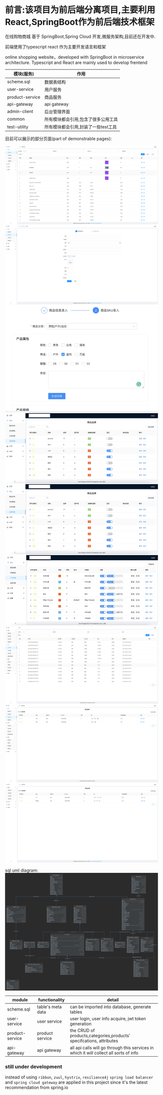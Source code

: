 <h1>前言:该项目为前后端分离项目,主要利用React,SpringBoot作为前后端技术框架</h1>


<p >在线购物商城 基于 SpringBoot,Spring Cloud 开发,微服务架构,目前还在开发中. </p>  
<p >前端使用了typescript react 作为主要开发语言和框架</p>

<p >online shopping website，developed with SpringBoot in microservice architecture.
  Typescript and React are mainly used to develop frentend</p>
  


| 模块(服务) | 作用|
| ---------------- | ------------- |
| scheme.sql| 数据表结构|
| user-service| 用户服务|
| product-service| 商品服务| 
| api-gateway| api gateway|
| admin-client| 后台管理界面|
| common|所有模块都会引用,包含了很多公用工具|
| test-utility|所有模块都会引用,封装了一些test工具|



目前可以展示的部分页面(part of demonstrable pages): 

![alt text](https://github.com/a331977552/shop/blob/main/docs/product_list.png?raw=true)
<br/>
![alt text](https://github.com/a331977552/shop/blob/main/docs/product_add1.png?raw=true)
<br/>
![alt text](https://github.com/a331977552/shop/blob/main/docs/productadd.jpg?raw=true)
<br/>
![alt text](https://github.com/a331977552/shop/blob/main/docs/brand.jpg?raw=true)
<br/>
![alt text](https://github.com/a331977552/shop/blob/main/docs/brand.jpg?raw=true)
<br/>
![alt text](https://github.com/a331977552/shop/blob/main/docs/category.jpg?raw=true)
<br/>
![alt text](https://github.com/a331977552/shop/blob/main/docs/order.png?raw=true)
<br/>
![alt text](https://github.com/a331977552/shop/blob/main/docs/product_attri.png?raw=true)
<br/>
![alt text](https://github.com/a331977552/shop/blob/main/docs/product_specs.png?raw=true)

sql uml diagram:
<br/>
![alt text](https://github.com/a331977552/shop/blob/main/docs/db_uml/shop.png?raw=true)





| module  | functionality |detail|
| ------------- | ------------- |----------|
| scheme.sql|table's meta data|can be imported into database,  generate tables
| user-service| user service |user login, user info acquire, jwt token generation
| product-service| product service  | the CRUD of products,categories,products' specifcations, attributes 
| api-gateway| api gateway |all api calls will go through this services in which it will collect all sorts of info

<h3 >still under development</h3>

instead of using `ribbon`,  `zuul`, `hystrix`,   `resilience4j` `spring load balancer` and `spring cloud gateway` are applied in this project since it's the latest recommendation from spring.io
